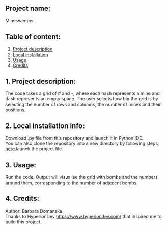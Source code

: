 ## Project name: 
Minesweeper

## Table of content:
1. [ Project description ](#description)
2. [ Local installation ](#installation)
3. [ Usage ](#usage)
4. [ Credits ](#credits)

<a name="description"></a>
## 1. Project description:
The code takes a grid of # and -, where each hash represents a mine and dash represents an empty space. The user selects how big the grid is by selecting the number of rows and columns, the number of mines and their positions.    

<a name="installation"></a>
## 2. Local installation info: 
Download .py file from this repository and launch it in Python IDE.  
You can also clone the repository into a new directory by following steps [here](https://git-scm.com/docs/git-clone).launch the project file.

<a name="usage"></a>
## 3. Usage: 
Run the code. Output will visualise the grid with bombs and the numbers around them, corresponding to the number of adjecent bombs. 

<a name="credits"></a>
## 4. Credits: 
Author: Barbara Domanska.  
Thanks to HyperionDev https://www.hyperiondev.com/ that inspired me to build this project.
